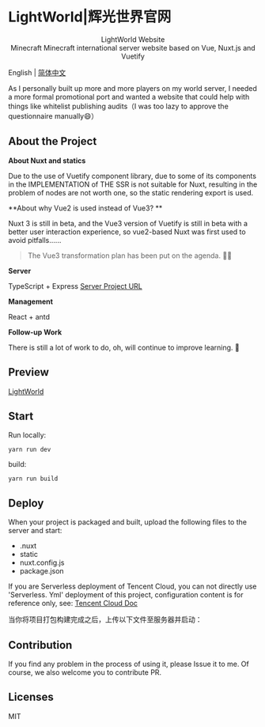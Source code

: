 # LightWorld|辉光世界官网

<p style="text-align:center;">
<img alt="" src="https://cdn.yihuiblog.top/images/logo.e536265.png"/><br>
LightWorld Website<br>
Minecraft Minecraft international server website based on Vue, Nuxt.js and Vuetify
<p/>

English | [简体中文](https://github.com/MoMeak9/MC-official-website/blob/master/README.md)

As I personally built up more and more players on my world server, I needed a more formal promotional port and wanted a website that could help with things like whitelist publishing audits（I was too lazy to approve the questionnaire manually:smile:） 

## About the Project

**About Nuxt and statics**

Due to the use of Vuetify component library, due to some of its components in the IMPLEMENTATION of THE SSR is not suitable for Nuxt, resulting in the problem of nodes are not worth one, so the static rendering export is used.

**About why Vue2 is used instead of Vue3? **

Nuxt 3 is still in beta, and the Vue3 version of Vuetify is still in beta with a better user interaction experience, so vue2-based Nuxt was first used to avoid pitfalls......

> The Vue3 transformation plan has been put on the agenda. :construction_worker_man:

**Server**

TypeScript + Express [Server Project URL](https://github.com/MoMeak9/MC-official-website-service)

**Management**

React + antd 

**Follow-up Work**

There is still a lot of work to do, oh, will continue to improve learning. :goat:

## Preview

[LightWorld](https://lwmc.net/)

## Start

Run locally:

```shell
yarn run dev
```

build:

```shell
yarn run build
```

## Deploy

When your project is packaged and built, upload the following files to the server and start:

- .nuxt
- static
- nuxt.config.js
- package.json

If you are Serverless deployment of Tencent Cloud, you can not directly use 'Serverless. Yml' deployment of this project, configuration content is for reference only, see: [Tencent Cloud Doc](https://cloud.tencent.com/document/product/1154/51080)

当你将项目打包构建完成之后，上传以下文件至服务器并启动：

## Contribution

If you find any problem in the process of using it, please Issue it to me. Of course, we also welcome you to contribute PR.

## Licenses

MIT
